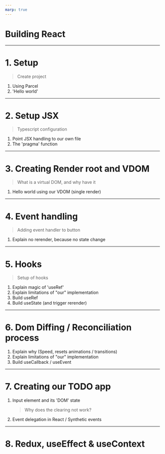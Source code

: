 ```yaml
---
marp: true
---
```


# Building React

---

# 1. Setup

> Create project

1. Using Parcel
2. 'Hello world'

---

# 2. Setup JSX

> Typescript configuration

1. Point JSX handling to our own file
2. The 'pragma' function

---

# 3. Creating Render root and VDOM

> What is a virtual DOM, and why have it

1. Hello world using our VDOM (single render)

---

# 4. Event handling

> Adding event handler to button

1. Explain no rerender, because no state change

---

# 5. Hooks

> Setup of hooks

1. Explain magic of 'useRef'
2. Explain limitations of "our" implementation
3. Build useRef
4. Build useState (and trigger rerender)

---

# 6. Dom Diffing / Reconciliation process

1. Explain why (Speed, resets animations / transitions)
2. Explain limitations of "our" implementation
3. Build useCallback / useEvent

---

# 7. Creating our TODO app

1. Input element and its 'DOM' state
   > Why does the clearing not work?
2. Event delegation in React / Synthetic events

---

# 8. Redux, useEffect & useContext
